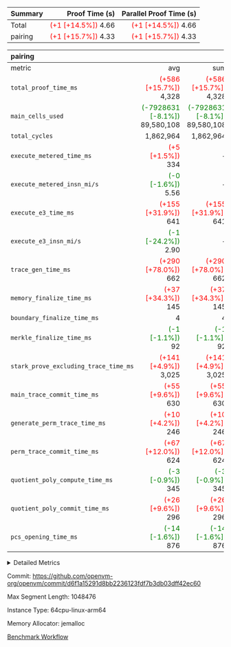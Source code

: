 | Summary | Proof Time (s) | Parallel Proof Time (s) |
|:---|---:|---:|
| Total | <span style='color: red'>(+1 [+14.5%])</span> 4.66 | <span style='color: red'>(+1 [+14.5%])</span> 4.66 |
| pairing | <span style='color: red'>(+1 [+15.7%])</span> 4.33 | <span style='color: red'>(+1 [+15.7%])</span> 4.33 |


| pairing |||||
|:---|---:|---:|---:|---:|
|metric|avg|sum|max|min|
| `total_proof_time_ms ` | <span style='color: red'>(+586 [+15.7%])</span> 4,328 | <span style='color: red'>(+586 [+15.7%])</span> 4,328 | <span style='color: red'>(+586 [+15.7%])</span> 4,328 | <span style='color: red'>(+586 [+15.7%])</span> 4,328 |
| `main_cells_used     ` | <span style='color: green'>(-7928631 [-8.1%])</span> 89,580,108 | <span style='color: green'>(-7928631 [-8.1%])</span> 89,580,108 | <span style='color: green'>(-7928631 [-8.1%])</span> 89,580,108 | <span style='color: green'>(-7928631 [-8.1%])</span> 89,580,108 |
| `total_cycles        ` |  1,862,964 |  1,862,964 |  1,862,964 |  1,862,964 |
| `execute_metered_time_ms` | <span style='color: red'>(+5 [+1.5%])</span> 334 | -          | -          | -          |
| `execute_metered_insn_mi/s` | <span style='color: green'>(-0 [-1.6%])</span> 5.56 | -          | -          | -          |
| `execute_e3_time_ms  ` | <span style='color: red'>(+155 [+31.9%])</span> 641 | <span style='color: red'>(+155 [+31.9%])</span> 641 | <span style='color: red'>(+155 [+31.9%])</span> 641 | <span style='color: red'>(+155 [+31.9%])</span> 641 |
| `execute_e3_insn_mi/s` | <span style='color: green'>(-1 [-24.2%])</span> 2.90 | -          | <span style='color: green'>(-1 [-24.2%])</span> 2.90 | <span style='color: green'>(-1 [-24.2%])</span> 2.90 |
| `trace_gen_time_ms   ` | <span style='color: red'>(+290 [+78.0%])</span> 662 | <span style='color: red'>(+290 [+78.0%])</span> 662 | <span style='color: red'>(+290 [+78.0%])</span> 662 | <span style='color: red'>(+290 [+78.0%])</span> 662 |
| `memory_finalize_time_ms` | <span style='color: red'>(+37 [+34.3%])</span> 145 | <span style='color: red'>(+37 [+34.3%])</span> 145 | <span style='color: red'>(+37 [+34.3%])</span> 145 | <span style='color: red'>(+37 [+34.3%])</span> 145 |
| `boundary_finalize_time_ms` |  4 |  4 |  4 |  4 |
| `merkle_finalize_time_ms` | <span style='color: green'>(-1 [-1.1%])</span> 92 | <span style='color: green'>(-1 [-1.1%])</span> 92 | <span style='color: green'>(-1 [-1.1%])</span> 92 | <span style='color: green'>(-1 [-1.1%])</span> 92 |
| `stark_prove_excluding_trace_time_ms` | <span style='color: red'>(+141 [+4.9%])</span> 3,025 | <span style='color: red'>(+141 [+4.9%])</span> 3,025 | <span style='color: red'>(+141 [+4.9%])</span> 3,025 | <span style='color: red'>(+141 [+4.9%])</span> 3,025 |
| `main_trace_commit_time_ms` | <span style='color: red'>(+55 [+9.6%])</span> 630 | <span style='color: red'>(+55 [+9.6%])</span> 630 | <span style='color: red'>(+55 [+9.6%])</span> 630 | <span style='color: red'>(+55 [+9.6%])</span> 630 |
| `generate_perm_trace_time_ms` | <span style='color: red'>(+10 [+4.2%])</span> 246 | <span style='color: red'>(+10 [+4.2%])</span> 246 | <span style='color: red'>(+10 [+4.2%])</span> 246 | <span style='color: red'>(+10 [+4.2%])</span> 246 |
| `perm_trace_commit_time_ms` | <span style='color: red'>(+67 [+12.0%])</span> 624 | <span style='color: red'>(+67 [+12.0%])</span> 624 | <span style='color: red'>(+67 [+12.0%])</span> 624 | <span style='color: red'>(+67 [+12.0%])</span> 624 |
| `quotient_poly_compute_time_ms` | <span style='color: green'>(-3 [-0.9%])</span> 345 | <span style='color: green'>(-3 [-0.9%])</span> 345 | <span style='color: green'>(-3 [-0.9%])</span> 345 | <span style='color: green'>(-3 [-0.9%])</span> 345 |
| `quotient_poly_commit_time_ms` | <span style='color: red'>(+26 [+9.6%])</span> 296 | <span style='color: red'>(+26 [+9.6%])</span> 296 | <span style='color: red'>(+26 [+9.6%])</span> 296 | <span style='color: red'>(+26 [+9.6%])</span> 296 |
| `pcs_opening_time_ms ` | <span style='color: green'>(-14 [-1.6%])</span> 876 | <span style='color: green'>(-14 [-1.6%])</span> 876 | <span style='color: green'>(-14 [-1.6%])</span> 876 | <span style='color: green'>(-14 [-1.6%])</span> 876 |



<details>
<summary>Detailed Metrics</summary>

| group | num_segments | keygen_time_ms | insns | fri.log_blowup | execute_metered_time_ms | execute_metered_insn_mi/s | commit_exe_time_ms |
| --- | --- | --- | --- | --- | --- | --- | --- |
| pairing | 1 | 1,151 | 1,862,965 | 1 | 334 | 5.56 | 12 | 

| group | air_name | quotient_deg | interactions | constraints |
| --- | --- | --- | --- | --- |
| pairing | AccessAdapterAir<16> | 2 | 5 | 12 | 
| pairing | AccessAdapterAir<2> | 2 | 5 | 12 | 
| pairing | AccessAdapterAir<32> | 2 | 5 | 12 | 
| pairing | AccessAdapterAir<4> | 2 | 5 | 12 | 
| pairing | AccessAdapterAir<8> | 2 | 5 | 12 | 
| pairing | BitwiseOperationLookupAir<8> | 2 | 2 | 4 | 
| pairing | KeccakVmAir | 2 | 321 | 4,513 | 
| pairing | MemoryMerkleAir<8> | 2 | 4 | 39 | 
| pairing | PersistentBoundaryAir<8> | 2 | 3 | 7 | 
| pairing | PhantomAir | 2 | 3 | 5 | 
| pairing | Poseidon2PeripheryAir<BabyBearParameters>, 1> | 2 | 1 | 286 | 
| pairing | ProgramAir | 1 | 1 | 4 | 
| pairing | RangeTupleCheckerAir<2> | 1 | 1 | 4 | 
| pairing | Rv32HintStoreAir | 2 | 18 | 28 | 
| pairing | VariableRangeCheckerAir | 1 | 1 | 4 | 
| pairing | VmAirWrapper<Rv32BaseAluAdapterAir, BaseAluCoreAir<4, 8> | 2 | 20 | 37 | 
| pairing | VmAirWrapper<Rv32BaseAluAdapterAir, LessThanCoreAir<4, 8> | 2 | 18 | 40 | 
| pairing | VmAirWrapper<Rv32BaseAluAdapterAir, ShiftCoreAir<4, 8> | 2 | 24 | 91 | 
| pairing | VmAirWrapper<Rv32BranchAdapterAir, BranchEqualCoreAir<4> | 2 | 11 | 20 | 
| pairing | VmAirWrapper<Rv32BranchAdapterAir, BranchLessThanCoreAir<4, 8> | 2 | 13 | 35 | 
| pairing | VmAirWrapper<Rv32CondRdWriteAdapterAir, Rv32JalLuiCoreAir> | 2 | 10 | 18 | 
| pairing | VmAirWrapper<Rv32IsEqualModAdapterAir<2, 1, 32, 32>, ModularIsEqualCoreAir<32, 4, 8> | 2 | 25 | 225 | 
| pairing | VmAirWrapper<Rv32JalrAdapterAir, Rv32JalrCoreAir> | 2 | 16 | 20 | 
| pairing | VmAirWrapper<Rv32LoadStoreAdapterAir, LoadSignExtendCoreAir<4, 8> | 2 | 18 | 33 | 
| pairing | VmAirWrapper<Rv32LoadStoreAdapterAir, LoadStoreCoreAir<4> | 2 | 17 | 40 | 
| pairing | VmAirWrapper<Rv32MultAdapterAir, DivRemCoreAir<4, 8> | 2 | 25 | 84 | 
| pairing | VmAirWrapper<Rv32MultAdapterAir, MulHCoreAir<4, 8> | 2 | 24 | 31 | 
| pairing | VmAirWrapper<Rv32MultAdapterAir, MultiplicationCoreAir<4, 8> | 2 | 19 | 19 | 
| pairing | VmAirWrapper<Rv32RdWriteAdapterAir, Rv32AuipcCoreAir> | 2 | 12 | 14 | 
| pairing | VmAirWrapper<Rv32VecHeapAdapterAir<1, 2, 2, 32, 32>, FieldExpressionCoreAir> | 2 | 415 | 480 | 
| pairing | VmAirWrapper<Rv32VecHeapAdapterAir<2, 1, 1, 32, 32>, FieldExpressionCoreAir> | 2 | 158 | 190 | 
| pairing | VmAirWrapper<Rv32VecHeapAdapterAir<2, 2, 2, 32, 32>, FieldExpressionCoreAir> | 2 | 428 | 457 | 
| pairing | VmConnectorAir | 2 | 5 | 11 | 

| group | air_name | segment | rows | prep_cols | perm_cols | main_cols | cells |
| --- | --- | --- | --- | --- | --- | --- | --- |
| pairing | AccessAdapterAir<16> | 0 | 262,144 |  | 16 | 25 | 10,747,904 | 
| pairing | AccessAdapterAir<32> | 0 | 131,072 |  | 16 | 41 | 7,471,104 | 
| pairing | AccessAdapterAir<8> | 0 | 524,288 |  | 16 | 17 | 17,301,504 | 
| pairing | BitwiseOperationLookupAir<8> | 0 | 65,536 | 3 | 8 | 2 | 655,360 | 
| pairing | MemoryMerkleAir<8> | 0 | 32,768 |  | 16 | 32 | 1,572,864 | 
| pairing | PersistentBoundaryAir<8> | 0 | 32,768 |  | 12 | 20 | 1,048,576 | 
| pairing | PhantomAir | 0 | 1 |  | 12 | 6 | 18 | 
| pairing | Poseidon2PeripheryAir<BabyBearParameters>, 1> | 0 | 32,768 |  | 8 | 300 | 10,092,544 | 
| pairing | ProgramAir | 0 | 32,768 |  | 8 | 10 | 589,824 | 
| pairing | RangeTupleCheckerAir<2> | 0 | 524,288 | 2 | 8 | 1 | 4,718,592 | 
| pairing | Rv32HintStoreAir | 0 | 256 |  | 44 | 32 | 19,456 | 
| pairing | VariableRangeCheckerAir | 0 | 262,144 | 2 | 8 | 1 | 2,359,296 | 
| pairing | VmAirWrapper<Rv32BaseAluAdapterAir, BaseAluCoreAir<4, 8> | 0 | 1,048,576 |  | 52 | 36 | 92,274,688 | 
| pairing | VmAirWrapper<Rv32BaseAluAdapterAir, LessThanCoreAir<4, 8> | 0 | 65,536 |  | 40 | 37 | 5,046,272 | 
| pairing | VmAirWrapper<Rv32BaseAluAdapterAir, ShiftCoreAir<4, 8> | 0 | 2,048 |  | 52 | 53 | 215,040 | 
| pairing | VmAirWrapper<Rv32BranchAdapterAir, BranchEqualCoreAir<4> | 0 | 262,144 |  | 28 | 26 | 14,155,776 | 
| pairing | VmAirWrapper<Rv32BranchAdapterAir, BranchLessThanCoreAir<4, 8> | 0 | 131,072 |  | 32 | 32 | 8,388,608 | 
| pairing | VmAirWrapper<Rv32CondRdWriteAdapterAir, Rv32JalLuiCoreAir> | 0 | 8,192 |  | 28 | 18 | 376,832 | 
| pairing | VmAirWrapper<Rv32IsEqualModAdapterAir<2, 1, 32, 32>, ModularIsEqualCoreAir<32, 4, 8> | 0 | 32 |  | 56 | 166 | 7,104 | 
| pairing | VmAirWrapper<Rv32JalrAdapterAir, Rv32JalrCoreAir> | 0 | 65,536 |  | 36 | 28 | 4,194,304 | 
| pairing | VmAirWrapper<Rv32LoadStoreAdapterAir, LoadStoreCoreAir<4> | 0 | 1,048,576 |  | 52 | 41 | 97,517,568 | 
| pairing | VmAirWrapper<Rv32MultAdapterAir, MulHCoreAir<4, 8> | 0 | 256 |  | 72 | 39 | 28,416 | 
| pairing | VmAirWrapper<Rv32MultAdapterAir, MultiplicationCoreAir<4, 8> | 0 | 512 |  | 52 | 31 | 42,496 | 
| pairing | VmAirWrapper<Rv32RdWriteAdapterAir, Rv32AuipcCoreAir> | 0 | 32,768 |  | 28 | 20 | 1,572,864 | 
| pairing | VmAirWrapper<Rv32VecHeapAdapterAir<2, 1, 1, 32, 32>, FieldExpressionCoreAir> | 0 | 1,024 |  | 320 | 263 | 596,992 | 
| pairing | VmAirWrapper<Rv32VecHeapAdapterAir<2, 2, 2, 32, 32>, FieldExpressionCoreAir> | 0 | 16,384 |  | 604 | 497 | 18,038,784 | 
| pairing | VmConnectorAir | 0 | 2 | 1 | 16 | 5 | 42 | 

| group | segment | trace_gen_time_ms | total_proof_time_ms | total_cycles | total_cells | stark_prove_excluding_trace_time_ms | quotient_poly_compute_time_ms | quotient_poly_commit_time_ms | perm_trace_commit_time_ms | pcs_opening_time_ms | merkle_finalize_time_ms | memory_finalize_time_ms | main_trace_commit_time_ms | main_cells_used | insns | generate_perm_trace_time_ms | execute_e3_time_ms | execute_e3_insn_mi/s | boundary_finalize_time_ms |
| --- | --- | --- | --- | --- | --- | --- | --- | --- | --- | --- | --- | --- | --- | --- | --- | --- | --- | --- | --- |
| pairing | 0 | 662 | 4,328 | 1,862,964 | 304,931,516 | 3,025 | 345 | 296 | 624 | 876 | 92 | 145 | 630 | 89,580,108 | 1,862,965 | 246 | 641 | 2.90 | 4 | 

| group | segment | trace_height_constraint | weighted_sum | threshold |
| --- | --- | --- | --- | --- |
| pairing | 0 | 0 | 5,382,342 | 2,013,265,921 | 
| pairing | 0 | 1 | 18,152,512 | 2,013,265,921 | 
| pairing | 0 | 2 | 2,691,171 | 2,013,265,921 | 
| pairing | 0 | 3 | 25,000,068 | 2,013,265,921 | 
| pairing | 0 | 4 | 131,072 | 2,013,265,921 | 
| pairing | 0 | 5 | 65,536 | 2,013,265,921 | 
| pairing | 0 | 6 | 6,016,192 | 2,013,265,921 | 
| pairing | 0 | 7 | 4,096 | 2,013,265,921 | 
| pairing | 0 | 8 | 58,426,029 | 2,013,265,921 | 

</details>


Commit: https://github.com/openvm-org/openvm/commit/d6f1a15291d8bb2236123fdf7b3db03dff42ec60

Max Segment Length: 1048476

Instance Type: 64cpu-linux-arm64

Memory Allocator: jemalloc

[Benchmark Workflow](https://github.com/openvm-org/openvm/actions/runs/15862702799)
